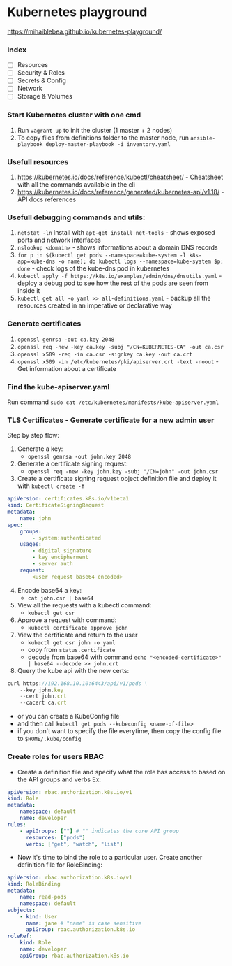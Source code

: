 # Kubernetes playground

https://mihaiblebea.github.io/kubernetes-playground/

### Index
- [ ] Resources
- [ ] Security & Roles
- [ ] Secrets & Config
- [ ] Network
- [ ] Storage & Volumes

### Start Kubernetes cluster with one cmd

1. Run `vagrant up` to init the cluster (1 master + 2 nodes)
2. To copy files from definitions folder to the master node, run `ansible-playbook deploy-master-playbook -i inventory.yaml`


### Usefull resources

1. https://kubernetes.io/docs/reference/kubectl/cheatsheet/ - Cheatsheet with all the commands available in the cli
2. https://kubernetes.io/docs/reference/generated/kubernetes-api/v1.18/ - API docs references


### Usefull debugging commands and utils:

1. `netstat -ln` install with `apt-get install net-tools` - shows exposed ports and network interfaces
2. `nslookup <domain>` - shows informations about a domain DNS records
3. `for p in $(kubectl get pods --namespace=kube-system -l k8s-app=kube-dns -o name); do kubectl logs --namespace=kube-system $p; done` - check logs of the kube-dns pod in kubernetes
4. `kubectl apply -f https://k8s.io/examples/admin/dns/dnsutils.yaml` - deploy a debug pod to see how the rest of the pods are seen from inside it
5. `kubectl get all -o yaml >> all-definitions.yaml` - backup all the resources created in an imperative or declarative way


### Generate certificates

1. `openssl genrsa -out ca.key 2048`
2. `openssl req -new -key ca.key -subj "/CN=KUBERNETES-CA" -out ca.csr`
3. `openssl x509 -req -in ca.csr -signkey ca.key -out ca.crt`
4. `openssl x509 -in /etc/kubernetes/pki/apiserver.crt -text -noout` - Get information about a certificate


### Find the kube-apiserver.yaml

Run command `sudo cat /etc/kubernetes/manifests/kube-apiserver.yaml`


### TLS Certificates - Generate certificate for a new admin user

Step by step flow:
1. Generate a key:
    - `openssl genrsa -out john.key 2048`
2. Generate a certificate signing request:
    - `openssl req -new -key john.key -subj "/CN=john" -out john.csr`
3. Create a certificate signing request object definition file and deploy it with `kubectl create -f`

```yaml
apiVersion: certificates.k8s.io/v1beta1
kind: CertificateSigningRequest
metadata:
    name: john
spec:
    groups:
        - system:authenticated
    usages:
        - digital signature
        - key encipherment
        - server auth
    request:
        <user request base64 encoded>
```
4. Encode base64 a key:
    - `cat john.csr | base64`
5. View all the requests with a kubectl command:
    - `kubectl get csr`
6. Approve a request with command:
    - `kubectl certificate approve john`
7. View the certificate and return to the user
    - `kubectl get csr john -o yaml`
    - copy from `status.certificate`
    - decode from base64 with command `echo "<encoded-certificate>" | base64 --decode >> john.crt`
8. Query the kube api with the new certs:
```js
curl https://192.168.10.10:6443/api/v1/pods \
    --key john.key
    --cert john.crt
    --cacert ca.crt
```
- or you can create a KubeConfig file
- and then call `kubectl get pods --kubeconfig <name-of-file>`
- if you don't want to specify the file everytime, then copy the config file to `$HOME/.kube/config`


### Create roles for users RBAC

- Create a definition file and specify what the role has access to based on the API groups and verbs
Ex:
```yaml
apiVersion: rbac.authorization.k8s.io/v1
kind: Role
metadata:
    namespace: default
    name: developer
rules:
    - apiGroups: [""] # "" indicates the core API group
      resources: ["pods"]
      verbs: ["get", "watch", "list"]
```

- Now it's time to bind the role to a particular user. Create another definition file for RoleBinding:
```yaml
apiVersion: rbac.authorization.k8s.io/v1
kind: RoleBinding
metadata:
    name: read-pods
    namespace: default
subjects:
    - kind: User
      name: jane # "name" is case sensitive
      apiGroup: rbac.authorization.k8s.io
roleRef:
    kind: Role
    name: developer
    apiGroup: rbac.authorization.k8s.io
```
